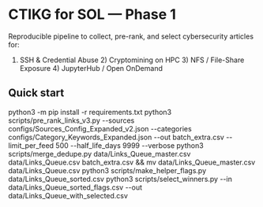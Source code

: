 # CTIKG for SOL — Phase 1
Reproducible pipeline to collect, pre-rank, and select cybersecurity articles for:
1) SSH & Credential Abuse  2) Cryptomining on HPC  3) NFS / File-Share Exposure  4) JupyterHub / Open OnDemand

## Quick start
python3 -m pip install -r requirements.txt
python3 scripts/pre_rank_links_v3.py --sources configs/Sources_Config_Expanded_v2.json --categories configs/Category_Keywords_Expanded.json --out batch_extra.csv --limit_per_feed 500 --half_life_days 9999 --verbose
python3 scripts/merge_dedupe.py data/Links_Queue_master.csv data/Links_Queue.csv batch_extra.csv && mv data/Links_Queue_master.csv data/Links_Queue.csv
python3 scripts/make_helper_flags.py data/Links_Queue_sorted.csv
python3 scripts/select_winners.py --in data/Links_Queue_sorted_flags.csv --out data/Links_Queue_with_selected.csv
